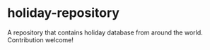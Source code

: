 # holiday-repository
A repository that contains holiday database from around the world. Contribution welcome! 
